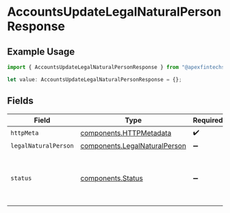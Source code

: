 # AccountsUpdateLegalNaturalPersonResponse

## Example Usage

```typescript
import { AccountsUpdateLegalNaturalPersonResponse } from "@apexfintechsolutions/ascend-sdk/models/operations";

let value: AccountsUpdateLegalNaturalPersonResponse = {};
```

## Fields

| Field                                                                                                        | Type                                                                                                         | Required                                                                                                     | Description                                                                                                  |
| ------------------------------------------------------------------------------------------------------------ | ------------------------------------------------------------------------------------------------------------ | ------------------------------------------------------------------------------------------------------------ | ------------------------------------------------------------------------------------------------------------ |
| `httpMeta`                                                                                                   | [components.HTTPMetadata](../../models/components/httpmetadata.md)                                           | :heavy_check_mark:                                                                                           | N/A                                                                                                          |
| `legalNaturalPerson`                                                                                         | [components.LegalNaturalPerson](../../models/components/legalnaturalperson.md)                               | :heavy_minus_sign:                                                                                           | OK                                                                                                           |
| `status`                                                                                                     | [components.Status](../../models/components/status.md)                                                       | :heavy_minus_sign:                                                                                           | INVALID_ARGUMENT: The request is not valid, additional information may be present in the BadRequest details. |